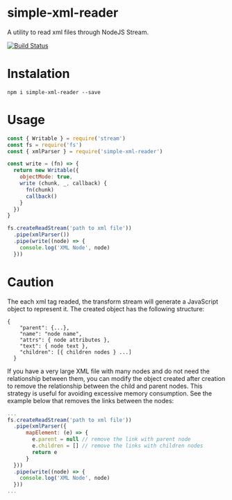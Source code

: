 # simple-xml-reader
A utility to read xml files through NodeJS Stream.

[![Build Status](https://travis-ci.org/tarcisiojr/simple-xml-reader.svg?branch=master)](https://travis-ci.org/tarcisiojr/simple-xml-reader)

# Instalation

```
npm i simple-xml-reader --save
```

# Usage

```javascript
const { Writable } = require('stream')
const fs = require('fs')
const { xmlParser } = require('simple-xml-reader')

const write = (fn) => {
  return new Writable({
    objectMode: true,
    write (chunk, _, callback) {
      fn(chunk)
      callback()
    }
  })
}

fs.createReadStream('path to xml file'))
  .pipe(xmlParser())
  .pipe(write((node) => {
    console.log('XML Node', node)
  }))
```

# Caution

The each xml tag readed, the transform stream will generate a JavaScript object to represent it. The created object has the following structure:

```
{
    "parent": {...},
    "name": "node name",
    "attrs": { node attributes },
    "text": { node text },
    "children": [{ children nodes } ...]
  }
```
If you have a very large XML file with many nodes and do not need the relationship between them, you can modify the object created after creation to remove the relationship between the child and parent nodes. This strategy is useful for avoiding excessive memory consumption. See the example below that removes the links between the nodes:

```javascript
...
fs.createReadStream('path to xml file'))
  .pipe(xmlParser({
      mapElement: (e) => {
        e.parent = null // remove the link with parent node
        e.children = [] // remove the links with children nodes
        return e
      }
  }))
  .pipe(write((node) => {
    console.log('XML Node', node)
  }))
...
```
